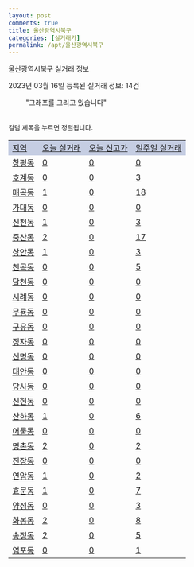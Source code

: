 ```yaml
---
layout: post
comments: true
title: 울산광역시북구
categories: [실거래가]
permalink: /apt/울산광역시북구
---
```


울산광역시북구 실거래 정보

2023년 03월 16일 등록된 실거래 정보: 14건

<!--<script async src="https://pagead2.googlesyndication.com/pagead/js/adsbygoogle.js?client=ca-pub-3485438051770037"
 crossorigin="anonymous"></script>-->

<script type="text/javascript">
  google.charts.load('current', {'packages':['corechart']});
  google.charts.setOnLoadCallback(drawChart);

  function drawChart() {
    var data = google.visualization.arrayToDataTable([['거래일', '매매', '전월세', '전매'], ['21-01', 11, 5, 0], ['21-02', 0, 6, 0], ['21-03', 0, 1, 0], ['21-04', 0, 2, 0], ['21-05', 0, 2, 0], ['21-06', 0, 2, 0], ['21-07', 4, 16, 0], ['21-08', 133, 75, 2], ['21-09', 22, 5, 0], ['21-10', 12, 5, 0], ['21-11', 14, 8, 0], ['21-12', 0, 4, 0], ['22-01', 0, 41, 2], ['22-02', 4, 11, 0], ['22-03', 125, 116, 0], ['22-04', 308, 320, 2], ['22-05', 255, 268, 7], ['22-06', 222, 216, 2], ['22-07', 132, 272, 1], ['22-08', 136, 176, 2], ['22-09', 114, 207, 3], ['22-10', 128, 192, 0], ['22-11', 117, 238, 2], ['22-12', 104, 212, 3], ['23-01', 141, 239, 5], ['23-02', 194, 371, 2], ['23-03', 51, 58, 0]]);

    var options = {
      title: '최근 1년간 유형별 거래량 추이',
      legend: { position: 'bottom' }
    };

    setTimeout(function() {
        var chart = new google.visualization.LineChart(document.getElementById('columnchart_material'));
        chart.draw(data, (options));
        document.getElementById('loading').style.display = 'none';
        var dayLabel = (new Date()).getDay();
        if (dayLabel < 2) {
            sorttable.innerSortFunction.apply(document.getElementById('week'), []);
            sorttable.innerSortFunction.apply(document.getElementById('week'), []);        
        }
        else {
            sorttable.innerSortFunction.apply(document.getElementById('today'), []);
            sorttable.innerSortFunction.apply(document.getElementById('today'), []);
        }
    }, 200);

  }
</script>

<div id="loading" style="z-index:20; display: block; margin-left: 35px">"그래프를 그리고 있습니다"</div>
<div id="columnchart_material" style="width: 95%; margin-left: -35px; display: block"></div>
<!--<div style="width: 95%; margin-left: -35px; display: block">
      <script async src="https://pagead2.googlesyndication.com/pagead/js/adsbygoogle.js?client=ca-pub-3485438051770037"
          crossorigin="anonymous"></script>
      <ins class="adsbygoogle"
          style="display:block"
          data-ad-format="fluid"
          data-ad-layout-key="-fb+5w+4e-db+86"
          data-ad-client="ca-pub-3485438051770037"
          data-ad-slot="1827090281"></ins>
      <script>
          (adsbygoogle = window.adsbygoogle || []).push({});
      </script>
</div>-->
<br>

<font size='small' style='font-size: small;'>컬럼 제목을 누르면 정렬됩니다.</font>
<table class="sortable">
  <tr style='background-color: rgba(114, 132, 186,0.4);'>
    <td id="region"><a href="#">지역</a></td>
    <td id="today"><a href="#">오늘 실거래</a></td>
    <td id="today_new"><a href="#">오늘 신고가</a></td>
    <td id="week"><a href="#">일주일 실거래</a></td>
  </tr>

  
  <tr class="item">
    <td><a href="울산광역시북구창평동">창평동</a></td>
    <td><a href="울산광역시북구창평동">0</a></td>
    <td><a href="울산광역시북구창평동">0</a></td>
    <td><a href="울산광역시북구창평동">0</a></td>
  </tr>
    

  <tr class="item">
    <td><a href="울산광역시북구호계동">호계동</a></td>
    <td><a href="울산광역시북구호계동">0</a></td>
    <td><a href="울산광역시북구호계동">0</a></td>
    <td><a href="울산광역시북구호계동">3</a></td>
  </tr>
    

  <tr class="item">
    <td><a href="울산광역시북구매곡동">매곡동</a></td>
    <td><a href="울산광역시북구매곡동">1</a></td>
    <td><a href="울산광역시북구매곡동">0</a></td>
    <td><a href="울산광역시북구매곡동">18</a></td>
  </tr>
    

  <tr class="item">
    <td><a href="울산광역시북구가대동">가대동</a></td>
    <td><a href="울산광역시북구가대동">0</a></td>
    <td><a href="울산광역시북구가대동">0</a></td>
    <td><a href="울산광역시북구가대동">0</a></td>
  </tr>
    

  <tr class="item">
    <td><a href="울산광역시북구신천동">신천동</a></td>
    <td><a href="울산광역시북구신천동">1</a></td>
    <td><a href="울산광역시북구신천동">0</a></td>
    <td><a href="울산광역시북구신천동">3</a></td>
  </tr>
    

  <tr class="item">
    <td><a href="울산광역시북구중산동">중산동</a></td>
    <td><a href="울산광역시북구중산동">2</a></td>
    <td><a href="울산광역시북구중산동">0</a></td>
    <td><a href="울산광역시북구중산동">17</a></td>
  </tr>
    

  <tr class="item">
    <td><a href="울산광역시북구상안동">상안동</a></td>
    <td><a href="울산광역시북구상안동">1</a></td>
    <td><a href="울산광역시북구상안동">0</a></td>
    <td><a href="울산광역시북구상안동">3</a></td>
  </tr>
    

  <tr class="item">
    <td><a href="울산광역시북구천곡동">천곡동</a></td>
    <td><a href="울산광역시북구천곡동">0</a></td>
    <td><a href="울산광역시북구천곡동">0</a></td>
    <td><a href="울산광역시북구천곡동">5</a></td>
  </tr>
    

  <tr class="item">
    <td><a href="울산광역시북구달천동">달천동</a></td>
    <td><a href="울산광역시북구달천동">0</a></td>
    <td><a href="울산광역시북구달천동">0</a></td>
    <td><a href="울산광역시북구달천동">0</a></td>
  </tr>
    

  <tr class="item">
    <td><a href="울산광역시북구시례동">시례동</a></td>
    <td><a href="울산광역시북구시례동">0</a></td>
    <td><a href="울산광역시북구시례동">0</a></td>
    <td><a href="울산광역시북구시례동">0</a></td>
  </tr>
    

  <tr class="item">
    <td><a href="울산광역시북구무룡동">무룡동</a></td>
    <td><a href="울산광역시북구무룡동">0</a></td>
    <td><a href="울산광역시북구무룡동">0</a></td>
    <td><a href="울산광역시북구무룡동">0</a></td>
  </tr>
    

  <tr class="item">
    <td><a href="울산광역시북구구유동">구유동</a></td>
    <td><a href="울산광역시북구구유동">0</a></td>
    <td><a href="울산광역시북구구유동">0</a></td>
    <td><a href="울산광역시북구구유동">0</a></td>
  </tr>
    

  <tr class="item">
    <td><a href="울산광역시북구정자동">정자동</a></td>
    <td><a href="울산광역시북구정자동">0</a></td>
    <td><a href="울산광역시북구정자동">0</a></td>
    <td><a href="울산광역시북구정자동">0</a></td>
  </tr>
    

  <tr class="item">
    <td><a href="울산광역시북구신명동">신명동</a></td>
    <td><a href="울산광역시북구신명동">0</a></td>
    <td><a href="울산광역시북구신명동">0</a></td>
    <td><a href="울산광역시북구신명동">0</a></td>
  </tr>
    

  <tr class="item">
    <td><a href="울산광역시북구대안동">대안동</a></td>
    <td><a href="울산광역시북구대안동">0</a></td>
    <td><a href="울산광역시북구대안동">0</a></td>
    <td><a href="울산광역시북구대안동">0</a></td>
  </tr>
    

  <tr class="item">
    <td><a href="울산광역시북구당사동">당사동</a></td>
    <td><a href="울산광역시북구당사동">0</a></td>
    <td><a href="울산광역시북구당사동">0</a></td>
    <td><a href="울산광역시북구당사동">0</a></td>
  </tr>
    

  <tr class="item">
    <td><a href="울산광역시북구신현동">신현동</a></td>
    <td><a href="울산광역시북구신현동">0</a></td>
    <td><a href="울산광역시북구신현동">0</a></td>
    <td><a href="울산광역시북구신현동">0</a></td>
  </tr>
    

  <tr class="item">
    <td><a href="울산광역시북구산하동">산하동</a></td>
    <td><a href="울산광역시북구산하동">1</a></td>
    <td><a href="울산광역시북구산하동">0</a></td>
    <td><a href="울산광역시북구산하동">6</a></td>
  </tr>
    

  <tr class="item">
    <td><a href="울산광역시북구어물동">어물동</a></td>
    <td><a href="울산광역시북구어물동">0</a></td>
    <td><a href="울산광역시북구어물동">0</a></td>
    <td><a href="울산광역시북구어물동">0</a></td>
  </tr>
    

  <tr class="item">
    <td><a href="울산광역시북구명촌동">명촌동</a></td>
    <td><a href="울산광역시북구명촌동">2</a></td>
    <td><a href="울산광역시북구명촌동">0</a></td>
    <td><a href="울산광역시북구명촌동">2</a></td>
  </tr>
    

  <tr class="item">
    <td><a href="울산광역시북구진장동">진장동</a></td>
    <td><a href="울산광역시북구진장동">0</a></td>
    <td><a href="울산광역시북구진장동">0</a></td>
    <td><a href="울산광역시북구진장동">0</a></td>
  </tr>
    

  <tr class="item">
    <td><a href="울산광역시북구연암동">연암동</a></td>
    <td><a href="울산광역시북구연암동">1</a></td>
    <td><a href="울산광역시북구연암동">0</a></td>
    <td><a href="울산광역시북구연암동">2</a></td>
  </tr>
    

  <tr class="item">
    <td><a href="울산광역시북구효문동">효문동</a></td>
    <td><a href="울산광역시북구효문동">1</a></td>
    <td><a href="울산광역시북구효문동">0</a></td>
    <td><a href="울산광역시북구효문동">7</a></td>
  </tr>
    

  <tr class="item">
    <td><a href="울산광역시북구양정동">양정동</a></td>
    <td><a href="울산광역시북구양정동">0</a></td>
    <td><a href="울산광역시북구양정동">0</a></td>
    <td><a href="울산광역시북구양정동">3</a></td>
  </tr>
    

  <tr class="item">
    <td><a href="울산광역시북구화봉동">화봉동</a></td>
    <td><a href="울산광역시북구화봉동">2</a></td>
    <td><a href="울산광역시북구화봉동">0</a></td>
    <td><a href="울산광역시북구화봉동">8</a></td>
  </tr>
    

  <tr class="item">
    <td><a href="울산광역시북구송정동">송정동</a></td>
    <td><a href="울산광역시북구송정동">2</a></td>
    <td><a href="울산광역시북구송정동">0</a></td>
    <td><a href="울산광역시북구송정동">5</a></td>
  </tr>
    

  <tr class="item">
    <td><a href="울산광역시북구염포동">염포동</a></td>
    <td><a href="울산광역시북구염포동">0</a></td>
    <td><a href="울산광역시북구염포동">0</a></td>
    <td><a href="울산광역시북구염포동">1</a></td>
  </tr>
    


</table>


    